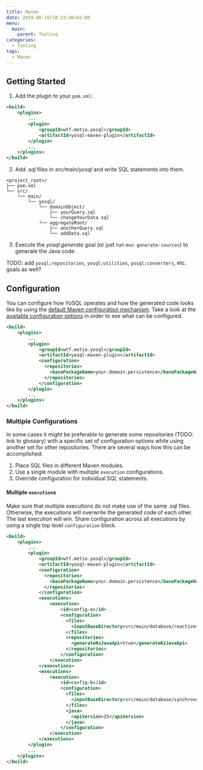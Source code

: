 ```yaml
---
title: Maven
date: 2019-06-16T18:23:40+02:00
menu:
  main:
    parent: Tooling
categories:
  - Tooling
tags:
  - Maven
---
```


## Getting Started

1. Add the plugin to your `pom.xml`:

```xml
<build>
    <plugins>
        ...
        <plugin>
            <groupId>wtf.metio.yosql</groupId>
            <artifactId>yosql-maven-plugin</artifactId>
        </plugin>
        ...
    </plugins>
</build>
```

2. Add .sql files in *src/main/yosql* and write SQL statements into them.

```
<project_root>/
├── pom.xml
└── src/
    └── main/
        └── yosql/
            └── domainObject/
                ├── yourQuery.sql
                └── changeYourData.sql
            └── aggregateRoot/
                ├── anotherQuery.sql
                └── addData.sql
```

3. Execute the *yosql:generate* goal (or just run `mvn generate-sources`) to generate the Java code.

TODO: add `yosql;repositories`, `yosql;utilities`, `yosql;converters`, etc. goals as well?

## Configuration

You can configure how YoSQL operates and how the generated code looks like by using the [default Maven configuration 
mechanism](https://maven.apache.org/guides/mini/guide-configuring-plugins.html). Take a look at the [available configuration options](../configuration/) in order to see what can be configured.

```xml
<build>
    <plugins>
        ...
        <plugin>
            <groupId>wtf.metio.yosql</groupId>
            <artifactId>yosql-maven-plugin</artifactId>
            <configuration>
              <repositories>
                <basePackageName>your.domain.persistence</basePackageName>
              </repositories>
            </configuration>
        </plugin>
        ...
    </plugins>
</build>
```

### Multiple Configurations

In some cases it might be preferable to generate some repositories (TODO: link to glossary) with a specific set of configuration options while using another set for other repositories. There are several ways how this can be accomplished:

1. Place SQL files in different Maven modules.
2. Use a single module with multiple `execution` configurations.
3. Override configuration for individual SQL statements.

#### Multiple `execution`s

Make sure that multiple executions do not make use of the same .sql files. Otherwise, the executions will overwrite 
the generated code of each other. The last execution will win. Share configuration across all executions by using a single top level `configuration` block.

```xml
<build>
    <plugins>
        ...
        <plugin>
            <groupId>wtf.metio.yosql</groupId>
            <artifactId>yosql-maven-plugin</artifactId>
            <configuration>
              <repositories>
                <basePackageName>your.domain.persistence</basePackageName>
              </repositories>
            </configuration>
            <executions>
                <execution>
                    <id>config-a</id>
                    <configuration>
                      <files>
                        <inputBaseDirectory>src/main/database/reactive</inputBaseDirectory>
                      </files>
                      <repositories>
                        <generateRxJavaApi>true</generateRxJavaApi>
                      </repositories>
                    </configuration>
                </execution>
            </executions>
            <executions>
                <execution>
                    <id>config-b</id>
                    <configuration>
                      <files>
                        <inputBaseDirectory>src/main/database/synchronous</inputBaseDirectory>
                      </files>
                      <java>
                        <apiVersion>15</apiVersion>
                      </java>
                    </configuration>
                </execution>
            </executions>
        </plugin>
        ...
    </plugins>
</build>
```
